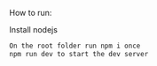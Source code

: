 How to run:

Install nodejs

```bash
On the root folder run npm i once
npm run dev to start the dev server
```
